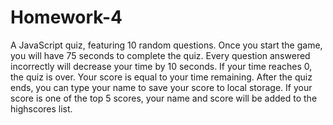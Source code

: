# Homework-4
A JavaScript quiz, featuring 10 random questions. Once you start the game, you will have 75 seconds to complete the quiz. Every question answered incorrectly will decrease your time by 10 seconds. If your time reaches 0, the quiz is over. Your score is equal to your time remaining. After the quiz ends, you can type your name to save your score to local storage. If your score is one of the top 5 scores, your name and score will be added to the highscores list.
